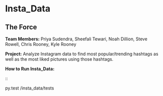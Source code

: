# Insta_Data

## The Force

**Team Members:**
    Priya Sudendra,
    Sheefali Tewari,
    Noah Dillion,
    Steve Rowell, 
    Chris Rooney,
    Kyle Rooney

**Project:** Analyze Instagram data to find most popular/trending hashtags as well as the most liked pictures using those hashtags.

**How to Run Insta_Data:** 

::

py.test /insta_data/tests
